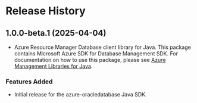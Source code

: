 # Release History

## 1.0.0-beta.1 (2025-04-04)

- Azure Resource Manager Database client library for Java. This package contains Microsoft Azure SDK for Database Management SDK. For documentation on how to use this package, please see [Azure Management Libraries for Java](https://aka.ms/azsdk/java/mgmt).
### Features Added

- Initial release for the azure-oracledatabase Java SDK.
